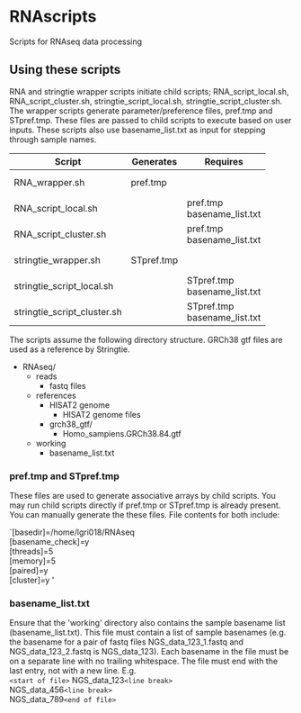 # RNAscripts
Scripts for RNAseq data processing

## Using these scripts

RNA and stringtie wrapper scripts initiate child scripts; RNA_script_local.sh, RNA_script_cluster.sh, stringtie_script_local.sh, stringtie_script_cluster.sh. The wrapper scripts generate parameter/preference files, pref.tmp and STpref.tmp. These files are passed to child scripts to execute based on user inputs. These scripts also use basename_list.txt as input for stepping through sample names.

Script | Generates | Requires
--- | --- | ---
RNA_wrapper.sh | pref.tmp | <br/><br/>
RNA_script_local.sh |  | pref.tmp <br/> basename_list.txt
RNA_script_cluster.sh |  | pref.tmp <br/> basename_list.txt
stringtie_wrapper.sh | STpref.tmp | <br/><br/>
stringtie_script_local.sh |  | STpref.tmp <br/> basename_list.txt
stringtie_script_cluster.sh |  | STpref.tmp <br/> basename_list.txt

The scripts assume the following directory structure. GRCh38 gtf files are used as a reference by Stringtie.

* RNAseq/  
  * reads
    * fastq files
  * references
    * HISAT2 genome
      * HISAT2 genome files
    * grch38_gtf/
      * Homo_sampiens.GRCh38.84.gtf
  * working
    * basename_list.txt

### pref.tmp and STpref.tmp

These files are used to generate associative arrays by child scripts. You may run child scripts directly if pref.tmp or STpref.tmp is already present. You can manually generate the these files. File contents for both include:

`[basedir]=/home/lgri018/RNAseq  
[basename_check]=y  
[threads]=5  
[memory]=5  
[paired]=y  
[cluster]=y  '
    

### basename_list.txt

Ensure that the 'working' directory also contains the sample basename list (basename_list.txt).
This file must contain a list of sample basenames (e.g. the basename for a pair of fastq files NGS_data_123_1.fastq and NGS_data_123_2.fastq is NGS_data_123).
Each basename in the file must be on a separate line with no trailing whitespace. The file must end with the last entry, not with a new line. E.g. <br/>
`<start of file>` NGS_data_123`<line break>`<br/>
NGS_data_456`<line break>`<br/>
NGS_data_789`<end of file>`

